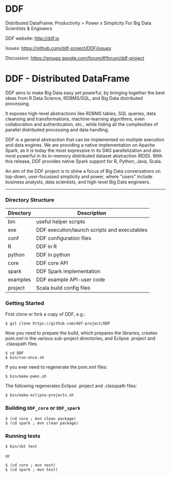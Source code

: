 DDF
===

Distributed DataFrame: Productivity = Power x Simplicity
For Big Data Scientists & Engineers

DDF website: http://ddf.io

Issues: https://github.com/ddf-project/DDF/issues

Discussion: https://groups.google.com/forum/#!forum/ddf-project

# DDF - Distributed DataFrame 

DDF aims to make Big Data easy yet powerful, by bringing together
the best ideas from R Data Science, RDBMS/SQL, and Big Data distributed
processing.

It exposes high-level abstractions like RDBMS tables,
SQL queries, data cleansing and transformations, machine-learning
algorithms, even collaboration and authentication, etc., while
hiding all the complexities of parallel distributed processing
and data handling.

DDF is a general abstraction that can be implemented on multiple
execution and data engines. We are providing a native implementation
on Apache Spark, as it is today the most expressive in its DAG
parallelization and also most powerful in its in-memory distributed
dataset abstraction (RDD). With this release, DDF provides native
Spark support for R, Python, Java, Scala.

An aim of the DDF project is to shine a focus of Big Data conversations
on top-down, user-focussed simplicity and power, where "users" include
business analysts, data scientists, and high-level Big Data engineers.

---

### Directory Structure

| Directory | Description |
|-----------|-------------|
| bin | useful helper scripts |
| exe | DDF execution/launch scripts and executables |
| conf | DDF configuration files |
| R | DDF in R |
| python | DDF in python |
| core | DDF core API |
| spark | DDF Spark implementation |
| examples | DDF example API-user code |
| project | Scala build config files |

### Getting Started

First clone or fork a copy of DDF, e.g.:

```
$ git clone https://github.com/ddf-project/DDF 
```

Now you need to prepare the build, which prepares the libraries,
creates pom.xml in the various sub-project directories, and Eclipse
.project and .classpath files.

```
$ cd DDF
$ bin/run-once.sh
```

If you ever need to regenerate the pom.xml files:

```
$ bin/make-poms.sh
```

The following regenerates Eclipse .project and .classpath files:

```
$ bin/make-eclipse-projects.sh
```

### Building `DDF_core` or `DDF_spark`

```
$ (cd core ; mvn clean package)
$ (cd spark ; mvn clean package)
```

### Running tests
	
```
$ bin/sbt test
```

or

```
$ (cd core ; mvn test)
$ (cd spark ; mvn test)
```

